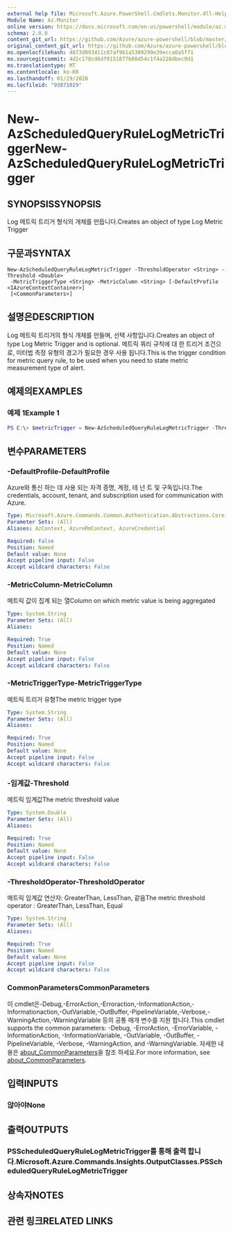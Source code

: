 ```yaml
---
external help file: Microsoft.Azure.PowerShell.Cmdlets.Monitor.dll-Help.xml
Module Name: Az.Monitor
online version: https://docs.microsoft.com/en-us/powershell/module/az.monitor/new-azscheduledqueryrulelogmetrictrigger
schema: 2.0.0
content_git_url: https://github.com/Azure/azure-powershell/blob/master/src/Monitor/Monitor/help/New-AzScheduledQueryRuleLogMetricTrigger.md
original_content_git_url: https://github.com/Azure/azure-powershell/blob/master/src/Monitor/Monitor/help/New-AzScheduledQueryRuleLogMetricTrigger.md
ms.openlocfilehash: 4873d093411c07af9b1a5389299e39ecca0a5f71
ms.sourcegitcommit: 4d2c178cd6df9151877b08d54c1f4a228dbec9d1
ms.translationtype: MT
ms.contentlocale: ko-KR
ms.lasthandoff: 01/29/2020
ms.locfileid: "93871029"
---
```

# <span data-ttu-id="53ee0-101">New-AzScheduledQueryRuleLogMetricTrigger</span><span class="sxs-lookup"><span data-stu-id="53ee0-101">New-AzScheduledQueryRuleLogMetricTrigger</span></span>

## <span data-ttu-id="53ee0-102">SYNOPSIS</span><span class="sxs-lookup"><span data-stu-id="53ee0-102">SYNOPSIS</span></span>
<span data-ttu-id="53ee0-103">Log 메트릭 트리거 형식의 개체를 만듭니다.</span><span class="sxs-lookup"><span data-stu-id="53ee0-103">Creates an object of type Log Metric Trigger</span></span>

## <span data-ttu-id="53ee0-104">구문과</span><span class="sxs-lookup"><span data-stu-id="53ee0-104">SYNTAX</span></span>

```
New-AzScheduledQueryRuleLogMetricTrigger -ThresholdOperator <String> -Threshold <Double>
 -MetricTriggerType <String> -MetricColumn <String> [-DefaultProfile <IAzureContextContainer>]
 [<CommonParameters>]
```

## <span data-ttu-id="53ee0-105">설명은</span><span class="sxs-lookup"><span data-stu-id="53ee0-105">DESCRIPTION</span></span>
<span data-ttu-id="53ee0-106">Log 메트릭 트리거의 형식 개체를 만들며, 선택 사항입니다.</span><span class="sxs-lookup"><span data-stu-id="53ee0-106">Creates an object of type Log Metric Trigger and is optional.</span></span>
<span data-ttu-id="53ee0-107">메트릭 쿼리 규칙에 대 한 트리거 조건으로, 미터법 측정 유형의 경고가 필요한 경우 사용 됩니다.</span><span class="sxs-lookup"><span data-stu-id="53ee0-107">This is the trigger condition for metric query rule, to be used when you need to state metric measurement type of alert.</span></span>

## <span data-ttu-id="53ee0-108">예제의</span><span class="sxs-lookup"><span data-stu-id="53ee0-108">EXAMPLES</span></span>

### <span data-ttu-id="53ee0-109">예제 1</span><span class="sxs-lookup"><span data-stu-id="53ee0-109">Example 1</span></span>
```powershell
PS C:\> $metricTrigger = New-AzScheduledQueryRuleLogMetricTrigger -ThresholdOperator "GreaterThan" -Threshold 5 -MetricTriggerType "Consecutive" -MetricColumn "Computer"
```

## <span data-ttu-id="53ee0-110">변수</span><span class="sxs-lookup"><span data-stu-id="53ee0-110">PARAMETERS</span></span>

### <span data-ttu-id="53ee0-111">-DefaultProfile</span><span class="sxs-lookup"><span data-stu-id="53ee0-111">-DefaultProfile</span></span>
<span data-ttu-id="53ee0-112">Azure와 통신 하는 데 사용 되는 자격 증명, 계정, 테 넌 트 및 구독입니다.</span><span class="sxs-lookup"><span data-stu-id="53ee0-112">The credentials, account, tenant, and subscription used for communication with Azure.</span></span>

```yaml
Type: Microsoft.Azure.Commands.Common.Authentication.Abstractions.Core.IAzureContextContainer
Parameter Sets: (All)
Aliases: AzContext, AzureRmContext, AzureCredential

Required: False
Position: Named
Default value: None
Accept pipeline input: False
Accept wildcard characters: False
```

### <span data-ttu-id="53ee0-113">-MetricColumn</span><span class="sxs-lookup"><span data-stu-id="53ee0-113">-MetricColumn</span></span>
<span data-ttu-id="53ee0-114">메트릭 값이 집계 되는 열</span><span class="sxs-lookup"><span data-stu-id="53ee0-114">Column on which metric value is being aggregated</span></span>

```yaml
Type: System.String
Parameter Sets: (All)
Aliases:

Required: True
Position: Named
Default value: None
Accept pipeline input: False
Accept wildcard characters: False
```

### <span data-ttu-id="53ee0-115">-MetricTriggerType</span><span class="sxs-lookup"><span data-stu-id="53ee0-115">-MetricTriggerType</span></span>
<span data-ttu-id="53ee0-116">메트릭 트리거 유형</span><span class="sxs-lookup"><span data-stu-id="53ee0-116">The metric trigger type</span></span>

```yaml
Type: System.String
Parameter Sets: (All)
Aliases:

Required: True
Position: Named
Default value: None
Accept pipeline input: False
Accept wildcard characters: False
```

### <span data-ttu-id="53ee0-117">-임계값</span><span class="sxs-lookup"><span data-stu-id="53ee0-117">-Threshold</span></span>
<span data-ttu-id="53ee0-118">메트릭 임계값</span><span class="sxs-lookup"><span data-stu-id="53ee0-118">The metric threshold value</span></span>

```yaml
Type: System.Double
Parameter Sets: (All)
Aliases:

Required: True
Position: Named
Default value: None
Accept pipeline input: False
Accept wildcard characters: False
```

### <span data-ttu-id="53ee0-119">-ThresholdOperator</span><span class="sxs-lookup"><span data-stu-id="53ee0-119">-ThresholdOperator</span></span>
<span data-ttu-id="53ee0-120">메트릭 임계값 연산자: GreaterThan, LessThan, 같음</span><span class="sxs-lookup"><span data-stu-id="53ee0-120">The metric threshold operator : GreaterThan, LessThan, Equal</span></span>

```yaml
Type: System.String
Parameter Sets: (All)
Aliases:

Required: True
Position: Named
Default value: None
Accept pipeline input: False
Accept wildcard characters: False
```

### <span data-ttu-id="53ee0-121">CommonParameters</span><span class="sxs-lookup"><span data-stu-id="53ee0-121">CommonParameters</span></span>
<span data-ttu-id="53ee0-122">이 cmdlet은-Debug,-ErrorAction,-Erroraction,-InformationAction,-Informationaction,-OutVariable,-OutBuffer,-PipelineVariable,-Verbose,-WarningAction,-WarningVariable 등의 공통 매개 변수를 지원 합니다.</span><span class="sxs-lookup"><span data-stu-id="53ee0-122">This cmdlet supports the common parameters: -Debug, -ErrorAction, -ErrorVariable, -InformationAction, -InformationVariable, -OutVariable, -OutBuffer, -PipelineVariable, -Verbose, -WarningAction, and -WarningVariable.</span></span> <span data-ttu-id="53ee0-123">자세한 내용은 [about_CommonParameters](https://go.microsoft.com/fwlink/?LinkID=113216)을 참조 하세요.</span><span class="sxs-lookup"><span data-stu-id="53ee0-123">For more information, see [about_CommonParameters](https://go.microsoft.com/fwlink/?LinkID=113216).</span></span>

## <span data-ttu-id="53ee0-124">입력</span><span class="sxs-lookup"><span data-stu-id="53ee0-124">INPUTS</span></span>

### <span data-ttu-id="53ee0-125">않아야</span><span class="sxs-lookup"><span data-stu-id="53ee0-125">None</span></span>

## <span data-ttu-id="53ee0-126">출력</span><span class="sxs-lookup"><span data-stu-id="53ee0-126">OUTPUTS</span></span>

### <span data-ttu-id="53ee0-127">PSScheduledQueryRuleLogMetricTrigger를 통해 출력 합니다.</span><span class="sxs-lookup"><span data-stu-id="53ee0-127">Microsoft.Azure.Commands.Insights.OutputClasses.PSScheduledQueryRuleLogMetricTrigger</span></span>

## <span data-ttu-id="53ee0-128">상속자</span><span class="sxs-lookup"><span data-stu-id="53ee0-128">NOTES</span></span>

## <span data-ttu-id="53ee0-129">관련 링크</span><span class="sxs-lookup"><span data-stu-id="53ee0-129">RELATED LINKS</span></span>
